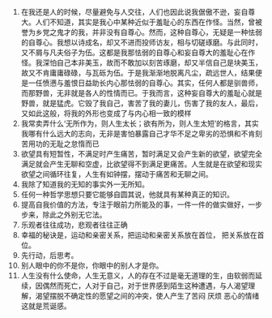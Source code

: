 



1. 在我还是人的时候，尽量避免与人交往，人们也因此说我倨傲不逊，妄自尊大。人们不知道，其实是我心中某种近似于羞耻心的东西在作怪。当然，曾被誉为乡党之鬼才的我，并非没有自尊心。然而，这种自尊心，无疑是一种怯弱的自尊心。我想以诗成名，却又不进而投师访友，相与切磋琢磨。与此同时，又不屑与凡夫俗子为伍。这都是我那怯弱的自尊心和妄自尊大的羞耻心在作怪。我深怕自己本非美玉，故而不敢加以刻苦琢磨，却又半信自己是块美玉，故又不肯庸庸碌碌，与瓦砾为伍。于是我渐渐地脱离凡尘，疏远世人，结果便是一任愤懑与羞恨日益助长内心那怯弱的自尊心。其实，任何人都是驯兽师，而那野兽，无非就是各人的性情而已。于我而言，这种妄自尊大的羞耻心就是野兽，就是猛虎。它毁了我自己，害苦了我的妻儿，伤害了我的友人，最后，又如此这般，将我的外形也变成了与内心相一致的模样
2. 我常卖弄什么‘无所作为，则人生太长；欲有所为，则人生太短’的格言，其实我哪有什么远大的志向，无非是害怕暴露自己才华不足之卑劣的恐惧和不肯刻苦用功的无耻之怠惰而已
3. 欲望具有短暂性，不满足时产生痛苦，暂时满足又会产生新的欲望，欲望完全满足就会产生无聊和空虚，比欲望得不到满足更痛苦。人生就是在欲望和现实欲望之间循环往复，人生有如钟摆，摆动于痛苦和无聊之间。
4. 我除了知道我的无知的事实外一无所知。
5. 任何一种哲学思想只要它能够自圆其说，他就具有某种真正的知识。
6. 提高自我价值的方法，专注于眼前力所能及的事，一件一件的做实做好，一步步来，除此之外别无它法。
7. 乐观者往往成功，悲观者往往正确
8. 幸福的秘诀是，运动和亲密关系，把运动和亲密关系放在首位， 把关系放在首位。
9. 先行动，后思考。
10. 别人眼中的你不是你，你眼中的别人才是你。
11. 人生没有什么使命，人生无意义，人的存在不过是毫无道理的生，由软弱而延续，因偶然而死亡，人对于自己，对于世界感到陌生这种遭遇，与人渴望理解，渴望摆脱不确定性的愿望之间的冲突，使人产生了苦闷 厌烦 恶心的情绪 这就是荒诞感。

